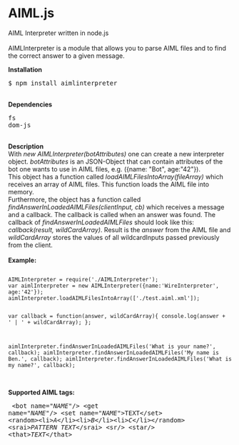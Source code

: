 AIML.js
=======

AIML Interpreter written in node.js<br/>
<br/>
AIMLInterpreter is a module that allows you to parse AIML files and to find the correct answer to a given message.<br/>

<b>Installation</b>
<pre>$ npm install aimlinterpreter</pre>
<br/>
<b>Dependencies</b><pre>
fs
dom-js</pre>
<br/>
<b>Description</b><br/>
With <i>new AIMLInterpreter(botAttributes)</i> one can create a new interpreter object. <i>botAttributes</i> is an JSON-Object that 
can contain attributes of the bot one wants to use in AIML files, e.g. ({name: "Bot", age:"42"}).<br/>
This object has a function called <i>loadAIMLFilesIntoArray(fileArray)</i> which receives an array of AIML files. 
This function loads the AIML file into memory.<br/>
Furthermore, the object has a function called <i>findAnswerInLoadedAIMLFiles(clientInput, cb)</i> which receives 
a message and a callback. The callback is called when an answer was found. 
The callback of <i>findAnswerInLoadedAIMLFiles</i> should look like this: <i>callback(result, wildCardArray)</i>.
Result is the <i>answer</i> from the AIML file and <i>wildCardArray</i> stores the values of all wildcardInputs passed previously from the client.	
<br/><br/>
<b>Example:</b><br/>
<pre><code>
AIMLInterpreter = require('./AIMLInterpreter');
var aimlInterpreter = new AIMLInterpreter({name:'WireInterpreter', age:'42'});
aimlInterpreter.loadAIMLFilesIntoArray(['./test.aiml.xml']);

var callback = function(answer, wildCardArray){
    console.log(answer + ' | ' + wildCardArray);
};

aimlInterpreter.findAnswerInLoadedAIMLFiles('What is your name?', callback);
aimlInterpreter.findAnswerInLoadedAIMLFiles('My name is Ben.', callback);
aimlInterpreter.findAnswerInLoadedAIMLFiles('What is my name?', callback);
</code></pre><br/>
<b>Supported AIML tags:</b><pre>
&lt;bot name="<i>NAME</i>"/>
&lt;get name="<i>NAME</i>"/>
&lt;set name="<i>NAME</i>">TEXT&lt;/set>
&lt;random>&lt;li><i>A</i>&lt;/li>&lt;li><i>B</i>&lt;/li>&lt;li><i>C</i>&lt;/li>&lt;/random>
&lt;srai><i>PATTERN TEXT</i>&lt;/srai>
&lt;sr/>
&lt;star/>
&lt;that><i>TEXT</i>&lt;/that></pre>

